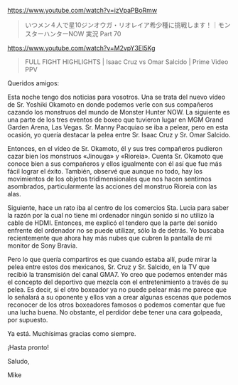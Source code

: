 https://www.youtube.com/watch?v=izVpaPBoRmw

> いつメン４人で星10ジンオウガ・リオレイア希少種に挑戦します！｜モンスターハンターNOW 実況 Part 70

https://www.youtube.com/watch?v=M2vpY3EI5Kg

> FULL FIGHT HIGHLIGHTS | Isaac Cruz vs Omar Salcido | Prime Video PPV

Queridos amigos:

Esta noche tengo dos noticias para vosotros. Una se trata del nuevo vídeo de Sr. Yoshiki Okamoto en donde podemos verle con sus compañeros cazando los monstruos del mundo de Monster Hunter NOW. La siguiente es una parte de los tres eventos de boxeo que tuvieron lugar en MGM Grand Garden Arena, Las Vegas. Sr. Manny Pacquiao se iba a pelear, pero en esta ocasión, yo quería destacar la pelea entre Sr. Isaac Cruz y Sr. Omar Salcido.

Entonces, en el vídeo de Sr. Okamoto, él y sus tres compañeros pudieron cazar bien los monstruos «Jinouga» y «Rioreia». Cuenta Sr. Okamoto que conoce bien a sus compañeros y ellos igualmente con él así que fue más fácil lograr el éxito. También, observé que aunque no todo, hay los movimientos de los objetos tridimensionales que nos hacen sentirnos asombrados, particularmente las acciones del monstruo Rioreia con las alas.

Siguiente, hace un rato iba al centro de los comercios Sta. Lucia para saber la razón por la cual no tiene mi ordenador ningún sonido si no utilizo la cable de HDMI. Entonces, me explicó el tendero que la parte del sonido enfrente del ordenador no se puede utilizar, sólo la de detrás. Yo buscaba recientemente que ahora hay más nubes que cubren la pantalla de mi monitor de Sony Bravia.

Pero lo que quería compartiros es que cuando estaba allí, pude mirar la pelea entre estos dos mexicanos, Sr. Cruz y Sr. Salcido, en la TV que recibió la transmisión del canal GMA7. Yo creo que podemos entender más el concepto del deportivo que mezcla con el entretenimiento a través de su pelea. Es decir, si el otro boxeador ya no puede pelear más me parece que lo señalará a su oponente y ellos van a crear algunas escenas que podemos reconocer de los otros boxeadores famosos o podemos comentar que fue una lucha buena. No obstante, el perdidor debe tener una cara golpeada, por supuesto.

Ya está. Muchísimas gracias como siempre.

¡Hasta pronto!

Saludo,

Mike
